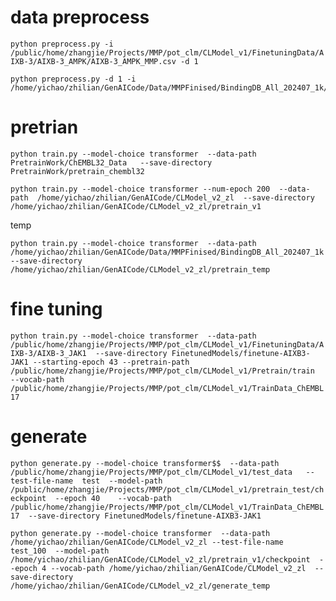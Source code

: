 # data preprocess
`python preprocess.py -i /public/home/zhangjie/Projects/MMP/pot_clm/CLModel_v1/FinetuningData/AIXB-3/AIXB-3_AMPK/AIXB-3_AMPK_MMP.csv -d 1`

```shell
python preprocess.py -d 1 -i /home/yichao/zhilian/GenAICode/Data/MMPFinised/BindingDB_All_202407_1k/BindingDB_All_202407_1k_MMP.csv
```

# pretrian
`python train.py --model-choice transformer  --data-path  PretrainWork/ChEMBL32_Data   --save-directory PretrainWork/pretrain_chembl32`

```shell
python train.py --model-choice transformer --num-epoch 200  --data-path  /home/yichao/zhilian/GenAICode/CLModel_v2_zl  --save-directory /home/yichao/zhilian/GenAICode/CLModel_v2_zl/pretrain_v1
```
temp
```shell
python train.py --model-choice transformer  --data-path  /home/yichao/zhilian/GenAICode/Data/MMPFinised/BindingDB_All_202407_1k  --save-directory /home/yichao/zhilian/GenAICode/CLModel_v2_zl/pretrain_temp
```

# fine tuning
`python train.py --model-choice transformer  --data-path /public/home/zhangjie/Projects/MMP/pot_clm/CLModel_v1/FinetuningData/AIXB-3/AIXB-3_JAK1  --save-directory FinetunedModels/finetune-AIXB3-JAK1 --starting-epoch 43 --pretrain-path /public/home/zhangjie/Projects/MMP/pot_clm/CLModel_v1/Pretrain/train  --vocab-path /public/home/zhangjie/Projects/MMP/pot_clm/CLModel_v1/TrainData_ChEMBL17`

# generate
` python generate.py --model-choice transformer$$  --data-path  /public/home/zhangjie/Projects/MMP/pot_clm/CLModel_v1/test_data   --test-file-name  test  --model-path /public/home/zhangjie/Projects/MMP/pot_clm/CLModel_v1/pretrain_test/checkpoint  --epoch 40    --vocab-path /public/home/zhangjie/Projects/MMP/pot_clm/CLModel_v1/TrainData_ChEMBL17  --save-directory FinetunedModels/finetune-AIXB3-JAK1 `

```shell
python generate.py --model-choice transformer  --data-path  /home/yichao/zhilian/GenAICode/CLModel_v2_zl --test-file-name  test_100  --model-path /home/yichao/zhilian/GenAICode/CLModel_v2_zl/pretrain_v1/checkpoint  --epoch 4 --vocab-path /home/yichao/zhilian/GenAICode/CLModel_v2_zl  --save-directory /home/yichao/zhilian/GenAICode/CLModel_v2_zl/generate_temp
```